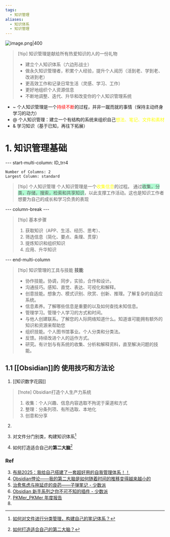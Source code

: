 ```yaml
---
tags:
  - 知识管理
aliases:
  - 知识体系
  - 知识管理
---
```

![image.png|400](https://fig-1321973591.cos.ap-nanjing.myqcloud.com/20241021220452.png)
> [!tip] 知识管理是献给所有热爱知识的人的一份礼物 
>  - 建立个人知识体系（六边形战士）
>  - 做永久知识管理者，积累个人经验，提升个人阅历（活到老、学到老、改进到老）
>  - 更高效工作和记录日常生活（灵感、学习、工作）
>  - 更好地组织个人资源信息
>  - 不断地调整、迭代、升华和改变你的个人知识管理系统
- ~ 个人知识管理是一个<font color="#ff0000">持续不断</font>的过程，并非一蹴而就的事情（保持主动终身学习的动力）
- @ 个人知识管理：建立一个有结构的系统来组织自己<font color="#ffff00">想法、笔记、文件和素材</font>
- & 学习知识（基于已知，再往下拓展）

# 1. 知识管理基础
--- start-multi-column: ID_trr4
```column-settings
Number of Columns: 2
Largest Column: standard
```

> [!tip] 个人知识管理
> 个人知识管理是一个<font color="#ffff00">收集信息</font>的过程。
> 通过<span style="background:#affad1">收集，分类，存储，搜索，检索和共享知识</span>，以此支撑工作活动。这也是知识工作者想要为自己的成长和学习负责的表现

--- column-break ---

> [!tip] 基本步骤
> 1. 获取知识（APP、生活、经历、思考）、
> 2. 筛选信息（简化、要点、条理、贯穿）
> 3. 提炼知识和组织知识
> 4. 应用、升华知识

--- end-multi-column

> [!tip] 知识管理的工具与技能
> **技能**
> 	- 协作技能。协调，同步，实验，合作和设计。
> 	- 沟通技巧。感知、直觉、表达、可视化和解释。
> 	- 创意技能。想象力、模式识别、欣赏、创新、推理。了解复杂的自适应系统。
> 	- 信息素养。了解哪些信息是重要的以及如何查找未知信息。
> 	- 管理学习。管理个人学习的方式和时间。
> 	- 与他人创建联系。了解您的人际网络知道什么。知道谁可能拥有额外的知识和资源来帮助您
> 	- 组织技能。个人图书馆事业。个人分类和分类法。
> 	- 反馈。持续改进个人的运作方式。
> 	- 研究。有计划与有系统的收集、分析和解释资料，直至解决问题的技能。
## 1.1 [[Obsidian]]的 使用技巧和方法论
1. [[知识数字花园]]
>[!note] Obsidian打造个人生产力系统
>1. 收集：个人兴趣、信息内容选取不拘泥于渠道和方式
>2. 整理：分条列项、有所选取、本地化
>3. 创意和分享
2.

1. 对文件分门别类，构建知识体系[^1]
2. 如何打造适合自己的**第二大脑**[^2]

### Ref
3. [布局2025：我给自己搭建了一套超好用的自我管理体系！！](https://mp.weixin.qq.com/s/K5sB6LLud23PJyTtlAF7OQ)
4. [Obsidian悖论——我的第二大脑是如何随着时间的推移变得越来越小的](https://mp.weixin.qq.com/s?__biz=Mzg5Njk3MDUyMQ==&mid=2247490515&idx=1&sn=f53eba7c65ccce34bf1bc114bfee4158&scene=21#wechat_redirect)
5. [治愈焦虑与拖延症的良药——子弹笔记 - 少数派](https://sspai.com/post/65044)
6. [Obsidian 新手系列之你不可不知的插件 - 少数派](https://sspai.com/post/67619)
7. [PKMer_PKMer 年度报告](https://pkmer.cn/)
8. 



[^1]: [如何对文件进行分类管理，构建自己的笔记体系？](https://mp.weixin.qq.com/s/R7RcfijPSoTTSOl_uO-b6A)

[^2]: [如何打造适合自己的第二大脑？](https://mp.weixin.qq.com/s/U_eOrq0o865nYsWsFs52ow)

